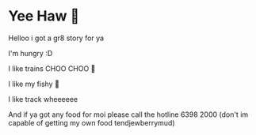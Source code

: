 # Yee Haw 🤠
Helloo i got a gr8 story for ya

I'm hungry :D

I like trains CHOO CHOO 🚂

I like my fishy 🐠

I like track wheeeeee

And if ya got any food for moi please call the hotline 6398 2000 (don't im capable of getting my own food tendjewberrymud)
